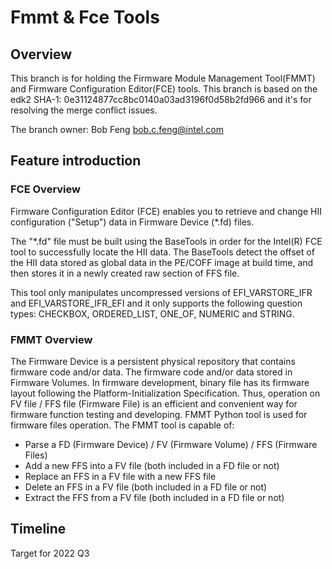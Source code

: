 # Fmmt & Fce Tools
## Overview
This branch is for holding the Firmware Module Management Tool(FMMT) and Firmware Configuration Editor(FCE) tools.
This branch is based on the edk2 SHA-1: 0e31124877cc8bc0140a03ad3196f0d58b2fd966 and it's for resolving the merge conflict issues.

The branch owner: Bob Feng <bob.c.feng@intel.com>

## Feature introduction

### FCE Overview
Firmware Configuration Editor (FCE) enables you to retrieve and
change HII configuration ("Setup") data in Firmware Device (*.fd) files.

The "*.fd" file must be built using the BaseTools in order for the Intel(R) FCE
tool to successfully locate the HII data.  The BaseTools detect the offset of the 
HII data stored as global data in the PE/COFF image at build time, and then stores 
it in a newly created raw section of FFS file.

This tool only manipulates uncompressed versions of EFI_VARSTORE_IFR and 
EFI_VARSTORE_IFR_EFI and it only supports the following question types: CHECKBOX, 
ORDERED_LIST, ONE_OF, NUMERIC and STRING.

### FMMT Overview
The Firmware Device is a persistent physical repository that contains firmware code and/or data. The firmware code and/or data stored in Firmware Volumes. In firmware development, binary file has its firmware layout following the Platform-Initialization Specification. Thus, operation on FV file / FFS file (Firmware File) is an efficient and convenient way for firmware function testing and developing. FMMT Python tool is used for firmware files operation.
The FMMT tool is capable of:
- Parse a FD (Firmware Device) / FV (Firmware Volume) / FFS (Firmware Files)
- Add a new FFS into a FV file (both included in a FD file or not)
- Replace an FFS in a FV file with a new FFS file
- Delete an FFS in a FV file (both included in a FD file or not)
- Extract the FFS from a FV file (both included in a FD file or not)

## Timeline
Target for 2022 Q3